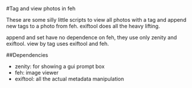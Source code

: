 #Tag and view photos in feh

These are some silly little scripts to view all photos with a tag and append new tags to a photo
from feh. exiftool does all the heavy lifting.

append and set have no dependence on feh, they use only zenity and exiftool. view by tag uses
exiftool and feh.

##Dependencies
* zenity: for showing a gui prompt box
* feh: image viewer
* exiftool: all the actual metadata manipulation

